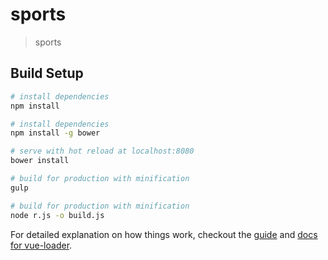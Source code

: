 # sports

> sports

## Build Setup

``` bash
# install dependencies
npm install

# install dependencies
npm install -g bower

# serve with hot reload at localhost:8080
bower install

# build for production with minification
gulp

# build for production with minification
node r.js -o build.js
```

For detailed explanation on how things work, checkout the [guide](http://vuejs-templates.github.io/webpack/) and [docs for vue-loader](http://vuejs.github.io/vue-loader).

